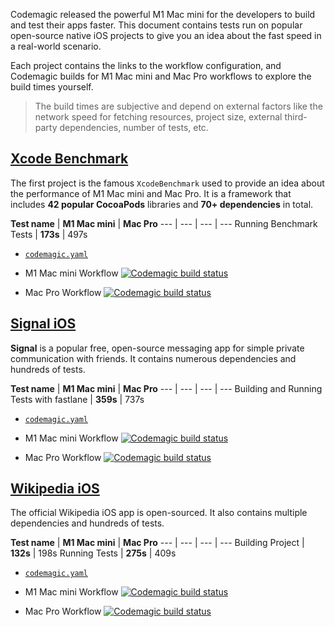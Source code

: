 Codemagic released the powerful M1 Mac mini for the developers to build and test their apps faster. This document contains tests run on popular open-source native iOS projects to give you an idea about the fast speed in a real-world scenario. 

Each project contains the links to the workflow configuration, and Codemagic builds for M1 Mac mini and Mac Pro workflows to explore the build times yourself.

> The build times are subjective and depend on external factors like the network speed for fetching resources, project size, external third-party dependencies, number of tests, etc.

## [Xcode Benchmark](https://github.com/devMEremenko/XcodeBenchmark)

The first project is the famous `XcodeBenchmark` used to provide an idea about the performance of M1 Mac mini and Mac Pro. It is a framework that includes **42 popular CocoaPods** libraries and **70+ dependencies** in total.

**Test name** | **M1 Mac mini** | **Mac Pro**
--- | --- | --- | ---
Running Benchmark Tests | **173s** | 497s


- [`codemagic.yaml`](https://github.com/nevercode-rudrank/XcodeBenchmark/blob/master/codemagic.yaml)

- M1 Mac mini Workflow [![Codemagic build status](https://api.codemagic.io/apps/6269b3cc6248df946a077233/ios-m1-mac-mini-workflow/status_badge.svg)](https://codemagic.io/app/6269b3cc6248df946a077233/build/62b16e3ee5cce72604e24675)

- Mac Pro Workflow [![Codemagic build status](https://api.codemagic.io/apps/6269b3cc6248df946a077233/ios-mac-pro-workflow/status_badge.svg)](https://codemagic.io/app/6269b3cc6248df946a077233/build/62b16e2d4f03039fc7d8d42d)

## [Signal iOS](https://github.com/signalapp/Signal-iOS)

**Signal** is a popular free, open-source messaging app for simple private communication with friends. It contains numerous dependencies and hundreds of tests.

**Test name** | **M1 Mac mini** | **Mac Pro**
--- | --- | --- | ---
Building and Running Tests with fastlane | **359s** | 737s

- [`codemagic.yaml`](https://github.com/nevercode-rudrank/Signal-iOS/blob/master/codemagic.yaml)

- M1 Mac mini Workflow [![Codemagic build status](https://api.codemagic.io/apps/626e67f46248df64e0b79f91/ios-m1-mac-mini-workflow/status_badge.svg)](https://codemagic.io/app/626e67f46248df64e0b79f91/build/62b0b236dc456203b5704023)

- Mac Pro Workflow [![Codemagic build status](https://api.codemagic.io/apps/626e67f46248df64e0b79f91/ios-mac-pro-workflow/status_badge.svg)](https://codemagic.io/app/626e67f46248df64e0b79f91/build/62b0b236dc456203b5704022)

## [Wikipedia iOS](https://github.com/wikimedia/wikipedia-ios)

The official Wikipedia iOS app is open-sourced. It also contains multiple dependencies and hundreds of tests.

**Test name** | **M1 Mac mini** | **Mac Pro**
--- | --- | --- | ---
Building Project | **132s** | 198s
Running Tests | **275s** | 409s

- [`codemagic.yaml`](https://github.com/nevercode-rudrank/wikipedia-ios/blob/main/codemagic.yaml)

- M1 Mac mini Workflow [![Codemagic build status](https://api.codemagic.io/apps/6267c85aeb4a9a0e7b7eba1b/ios-m1-mac-mini-workflow/status_badge.svg)](https://codemagic.io/app/6267c85aeb4a9a0e7b7eba1b/build/62b0b1a8dc456203b5703f3d) 

- Mac Pro Workflow [![Codemagic build status](https://api.codemagic.io/apps/6267c85aeb4a9a0e7b7eba1b/ios-mac-pro-workflow/status_badge.svg)](https://codemagic.io/app/6267c85aeb4a9a0e7b7eba1b/build/62b0b1a8dc456203b5703f3c)
